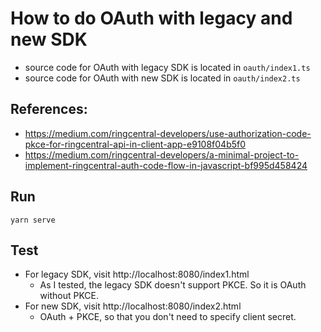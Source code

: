 # How to do OAuth with legacy and new SDK

- source code for OAuth with legacy SDK is located in `oauth/index1.ts`
- source code for OAuth with new SDK is located in `oauth/index2.ts`

## References:

- https://medium.com/ringcentral-developers/use-authorization-code-pkce-for-ringcentral-api-in-client-app-e9108f04b5f0
- https://medium.com/ringcentral-developers/a-minimal-project-to-implement-ringcentral-auth-code-flow-in-javascript-bf995d458424


## Run

```
yarn serve
```


## Test

- For legacy SDK, visit http://localhost:8080/index1.html
  - As I tested, the legacy SDK doesn't support PKCE. So it is OAuth without PKCE.
- For new SDK, visit http://localhost:8080/index2.html
  - OAuth + PKCE, so that you don't need to specify client secret.
